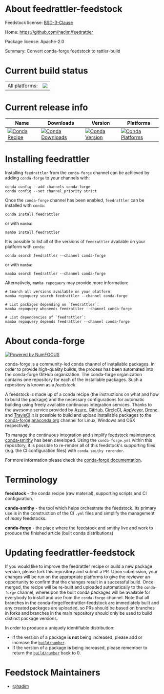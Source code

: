 About feedrattler-feedstock
===========================

Feedstock license: [BSD-3-Clause](https://github.com/conda-forge/feedrattler-feedstock/blob/main/LICENSE.txt)

Home: https://github.com/hadim/feedrattler

Package license: Apache-2.0

Summary: Convert conda-forge feedstock to rattler-build

Current build status
====================


<table><tr><td>All platforms:</td>
    <td>
      <a href="https://dev.azure.com/conda-forge/feedstock-builds/_build/latest?definitionId=24643&branchName=main">
        <img src="https://dev.azure.com/conda-forge/feedstock-builds/_apis/build/status/feedrattler-feedstock?branchName=main">
      </a>
    </td>
  </tr>
</table>

Current release info
====================

| Name | Downloads | Version | Platforms |
| --- | --- | --- | --- |
| [![Conda Recipe](https://img.shields.io/badge/recipe-feedrattler-green.svg)](https://anaconda.org/conda-forge/feedrattler) | [![Conda Downloads](https://img.shields.io/conda/dn/conda-forge/feedrattler.svg)](https://anaconda.org/conda-forge/feedrattler) | [![Conda Version](https://img.shields.io/conda/vn/conda-forge/feedrattler.svg)](https://anaconda.org/conda-forge/feedrattler) | [![Conda Platforms](https://img.shields.io/conda/pn/conda-forge/feedrattler.svg)](https://anaconda.org/conda-forge/feedrattler) |

Installing feedrattler
======================

Installing `feedrattler` from the `conda-forge` channel can be achieved by adding `conda-forge` to your channels with:

```
conda config --add channels conda-forge
conda config --set channel_priority strict
```

Once the `conda-forge` channel has been enabled, `feedrattler` can be installed with `conda`:

```
conda install feedrattler
```

or with `mamba`:

```
mamba install feedrattler
```

It is possible to list all of the versions of `feedrattler` available on your platform with `conda`:

```
conda search feedrattler --channel conda-forge
```

or with `mamba`:

```
mamba search feedrattler --channel conda-forge
```

Alternatively, `mamba repoquery` may provide more information:

```
# Search all versions available on your platform:
mamba repoquery search feedrattler --channel conda-forge

# List packages depending on `feedrattler`:
mamba repoquery whoneeds feedrattler --channel conda-forge

# List dependencies of `feedrattler`:
mamba repoquery depends feedrattler --channel conda-forge
```


About conda-forge
=================

[![Powered by
NumFOCUS](https://img.shields.io/badge/powered%20by-NumFOCUS-orange.svg?style=flat&colorA=E1523D&colorB=007D8A)](https://numfocus.org)

conda-forge is a community-led conda channel of installable packages.
In order to provide high-quality builds, the process has been automated into the
conda-forge GitHub organization. The conda-forge organization contains one repository
for each of the installable packages. Such a repository is known as a *feedstock*.

A feedstock is made up of a conda recipe (the instructions on what and how to build
the package) and the necessary configurations for automatic building using freely
available continuous integration services. Thanks to the awesome service provided by
[Azure](https://azure.microsoft.com/en-us/services/devops/), [GitHub](https://github.com/),
[CircleCI](https://circleci.com/), [AppVeyor](https://www.appveyor.com/),
[Drone](https://cloud.drone.io/welcome), and [TravisCI](https://travis-ci.com/)
it is possible to build and upload installable packages to the
[conda-forge](https://anaconda.org/conda-forge) [anaconda.org](https://anaconda.org/)
channel for Linux, Windows and OSX respectively.

To manage the continuous integration and simplify feedstock maintenance
[conda-smithy](https://github.com/conda-forge/conda-smithy) has been developed.
Using the ``conda-forge.yml`` within this repository, it is possible to re-render all of
this feedstock's supporting files (e.g. the CI configuration files) with ``conda smithy rerender``.

For more information please check the [conda-forge documentation](https://conda-forge.org/docs/).

Terminology
===========

**feedstock** - the conda recipe (raw material), supporting scripts and CI configuration.

**conda-smithy** - the tool which helps orchestrate the feedstock.
                   Its primary use is in the construction of the CI ``.yml`` files
                   and simplify the management of *many* feedstocks.

**conda-forge** - the place where the feedstock and smithy live and work to
                  produce the finished article (built conda distributions)


Updating feedrattler-feedstock
==============================

If you would like to improve the feedrattler recipe or build a new
package version, please fork this repository and submit a PR. Upon submission,
your changes will be run on the appropriate platforms to give the reviewer an
opportunity to confirm that the changes result in a successful build. Once
merged, the recipe will be re-built and uploaded automatically to the
`conda-forge` channel, whereupon the built conda packages will be available for
everybody to install and use from the `conda-forge` channel.
Note that all branches in the conda-forge/feedrattler-feedstock are
immediately built and any created packages are uploaded, so PRs should be based
on branches in forks and branches in the main repository should only be used to
build distinct package versions.

In order to produce a uniquely identifiable distribution:
 * If the version of a package **is not** being increased, please add or increase
   the [``build/number``](https://docs.conda.io/projects/conda-build/en/latest/resources/define-metadata.html#build-number-and-string).
 * If the version of a package **is** being increased, please remember to return
   the [``build/number``](https://docs.conda.io/projects/conda-build/en/latest/resources/define-metadata.html#build-number-and-string)
   back to 0.

Feedstock Maintainers
=====================

* [@hadim](https://github.com/hadim/)

